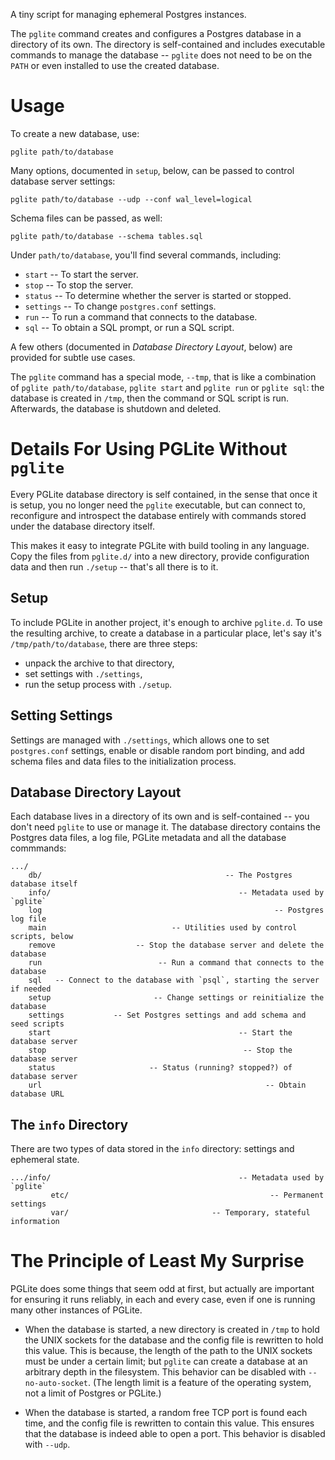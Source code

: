 A tiny script for managing ephemeral Postgres instances.

The `pglite` command creates and configures a Postgres database in a directory
of its own. The directory is self-contained and includes executable commands
to manage the database -- `pglite` does not need to be on the `PATH` or even
installed to use the created database.


# Usage

To create a new database, use:

```
pglite path/to/database
```

Many options, documented in `setup`, below, can be passed to control database
server settings:

```
pglite path/to/database --udp --conf wal_level=logical
```

Schema files can be passed, as well:

```
pglite path/to/database --schema tables.sql
```

Under `path/to/database`, you'll find several commands, including:

* `start` -- To start the server.
* `stop` -- To stop the server.
* `status` -- To determine whether the server is started or stopped.
* `settings` -- To change `postgres.conf` settings.
* `run` -- To run a command that connects to the database.
* `sql` -- To obtain a SQL prompt, or run a SQL script.

A few others (documented in _Database Directory Layout_, below) are provided
for subtle use cases.

The `pglite` command has a special mode, `--tmp`, that is like a combination
of `pglite path/to/database`, `pglite start` and `pglite run` or `pglite sql`:
the database is created in `/tmp`, then the command or SQL script is run.
Afterwards, the database is shutdown and deleted.


# Details For Using PGLite Without `pglite`

Every PGLite database directory is self contained, in the sense that once it is
setup, you no longer need the `pglite` executable, but can connect to,
reconfigure and introspect the database entirely with commands stored under the
database directory itself.

This makes it easy to integrate PGLite with build tooling in any language.
Copy the files from `pglite.d/` into a new directory, provide configuration
data and then run `./setup` -- that's all there is to it.

## Setup

To include PGLite in another project, it's enough to archive `pglite.d`. To use
the resulting archive, to create a database in a particular place, let's say
it's `/tmp/path/to/database`, there are three steps:

* unpack the archive to that directory,
* set settings with `./settings`,
* run the setup process with `./setup`.

## Setting Settings

Settings are managed with `./settings`, which allows one to set
`postgres.conf` settings, enable or disable random port binding, and add
schema files and data files to the initialization process.


## Database Directory Layout

Each database lives in a directory of its own and is self-contained -- you
don't need `pglite` to use or manage it. The database directory contains the
Postgres data files, a log file, PGLite metadata and all the database
commmands:

```
.../
    db/                                         -- The Postgres database itself
    info/                                          -- Metadata used by `pglite`
    log                                                    -- Postgres log file
    main                            -- Utilities used by control scripts, below
    remove                  -- Stop the database server and delete the database
    run                          -- Run a command that connects to the database
    sql   -- Connect to the database with `psql`, starting the server if needed
    setup                       -- Change settings or reinitialize the database
    settings           -- Set Postgres settings and add schema and seed scripts
    start                                          -- Start the database server
    stop                                            -- Stop the database server
    status                     -- Status (running? stopped?) of database server
    url                                                  -- Obtain database URL
```


## The `info` Directory

There are two types of data stored in the `info` directory: settings and
ephemeral state.

```
.../info/                                          -- Metadata used by `pglite`
         etc/                                             -- Permanent settings
         var/                                -- Temporary, stateful information
```


# The Principle of Least My Surprise

PGLite does some things that seem odd at first, but actually are important for
ensuring it runs reliably, in each and every case, even if one is running many
other instances of PGLite.

* When the database is started, a new directory is created in `/tmp` to hold
  the UNIX sockets for the database and the config file is rewritten to hold
  this value. This is because, the length of the path to the UNIX sockets must
  be under a certain limit; but `pglite` can create a database at an
  arbitrary depth in the filesystem. This behavior can be disabled with
  `--no-auto-socket`. (The length limit is a feature of the operating system,
  not a limit of Postgres or PGLite.)

* When the database is started, a random free TCP port is found each time, and
  the config file is rewritten to contain this value. This ensures that the
  database is indeed able to open a port. This behavior is disabled with
  `--udp`.
